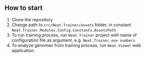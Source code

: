 ﻿## How to start

1. Clone the repository
2. Change path to `src/Neat.Trainer/assets` folder, in constant `Neat.Trainer.Modules.Config.Constants.AssetsPath`
3. To run training process, run `Neat.Trainer` project with name of configuration file as argument, e.g. `Neat.Trainer.exe numbers`
4. To analyze genomes from training process, run `Neat.Viewer` web application.